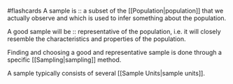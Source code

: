 #flashcards 
A sample is :: a subset of the [[Population|population]] that we actually observe and which is used to infer something about the population.

A good sample will be :: representative of the population, i.e. it will closely resemble the characteristics and properties of the population. 

Finding and choosing a good and representative sample is done through a specific [[Sampling|sampling]] method. 


A sample typically consists of several [[Sample Units|sample units]].


